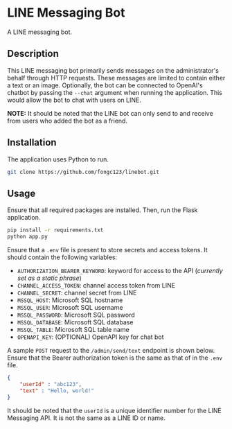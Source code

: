 # LINE Messaging Bot

A LINE messaging bot. 

## Description

This LINE messaging bot primarily sends messages on the administrator's behalf through HTTP requests. These messages are limited to contain either a text or an image. Optionally, the bot can be connected to OpenAI's chatbot by passing the `--chat` argument when running the application. This would allow the bot to chat with users on LINE.

**NOTE:** It should be noted that the LINE bot can only send to and receive from users who added the bot as a friend.

## Installation
The application uses Python to run.

```bash
git clone https://github.com/fongc123/linebot.git
```

## Usage
Ensure that all required packages are installed. Then, run the Flask application.

```bash
pip install -r requirements.txt
python app.py
```

Ensure that a `.env` file is present to store secrets and access tokens. It should contain the following variables:
- `AUTHORIZATION_BEARER_KEYWORD`: keyword for access to the API (*currently set as a static phrase*)
- `CHANNEL_ACCESS_TOKEN`: channel access token from LINE
- `CHANNEL_SECRET`: channel secret from LINE
- `MSSQL_HOST`: Microsoft SQL hostname
- `MSSQL_USER`: Microsoft SQL username
- `MSSQL_PASSWORD`: Microsoft SQL password
- `MSSQL_DATABASE`: Microsoft SQL database
- `MSSQL_TABLE`: Microsoft SQL table name
- `OPENAPI_KEY`: (OPTIONAL) OpenAPI key for chat bot

A sample `POST` request to the `/admin/send/text` endpoint is shown below. Ensure that the Bearer authorization token is the same as that of in the `.env` file.

```json
{
    "userId" : "abc123",
    "text" : "Hello, world!"
}
```

It should be noted that the `userId` is a unique identifier number for the LINE Messaging API. It is not the same as a LINE ID or name.